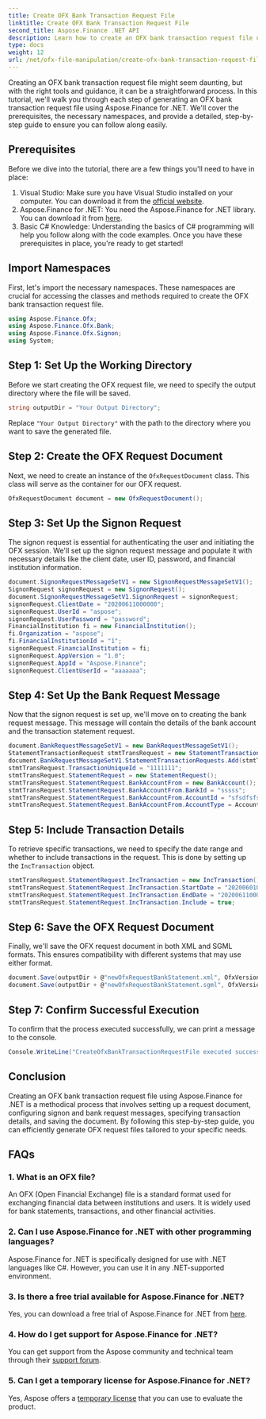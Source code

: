```yaml
---
title: Create OFX Bank Transaction Request File
linktitle: Create OFX Bank Transaction Request File
second_title: Aspose.Finance .NET API
description: Learn how to create an OFX bank transaction request file using Aspose.Finance for .NET with our detailed, step-by-step guide. #Aspose #Finance
type: docs
weight: 12
url: /net/ofx-file-manipulation/create-ofx-bank-transaction-request-file/
---
```

Creating an OFX bank transaction request file might seem daunting, but with the right tools and guidance, it can be a straightforward process. In this tutorial, we'll walk you through each step of generating an OFX bank transaction request file using Aspose.Finance for .NET. We'll cover the prerequisites, the necessary namespaces, and provide a detailed, step-by-step guide to ensure you can follow along easily.
## Prerequisites
Before we dive into the tutorial, there are a few things you'll need to have in place:
1. Visual Studio: Make sure you have Visual Studio installed on your computer. You can download it from the [official website](https://visualstudio.microsoft.com/).
2. Aspose.Finance for .NET: You need the Aspose.Finance for .NET library. You can download it from [here](https://releases.aspose.com/finance/net/).
3. Basic C# Knowledge: Understanding the basics of C# programming will help you follow along with the code examples.
Once you have these prerequisites in place, you're ready to get started!
## Import Namespaces
First, let's import the necessary namespaces. These namespaces are crucial for accessing the classes and methods required to create the OFX bank transaction request file.
```csharp
using Aspose.Finance.Ofx;
using Aspose.Finance.Ofx.Bank;
using Aspose.Finance.Ofx.Signon;
using System;
```
## Step 1: Set Up the Working Directory
Before we start creating the OFX request file, we need to specify the output directory where the file will be saved.
```csharp
string outputDir = "Your Output Directory";
```
Replace `"Your Output Directory"` with the path to the directory where you want to save the generated file.
## Step 2: Create the OFX Request Document
Next, we need to create an instance of the `OfxRequestDocument` class. This class will serve as the container for our OFX request.
```csharp
OfxRequestDocument document = new OfxRequestDocument();
```
## Step 3: Set Up the Signon Request
The signon request is essential for authenticating the user and initiating the OFX session. We'll set up the signon request message and populate it with necessary details like the client date, user ID, password, and financial institution information.
```csharp
document.SignonRequestMessageSetV1 = new SignonRequestMessageSetV1();
SignonRequest signonRequest = new SignonRequest();
document.SignonRequestMessageSetV1.SignonRequest = signonRequest;
signonRequest.ClientDate = "20200611000000";
signonRequest.UserId = "aspose";
signonRequest.UserPassword = "password";
FinancialInstitution fi = new FinancialInstitution();
fi.Organization = "aspose";
fi.FinancialInstitutionId = "1";
signonRequest.FinancialInstitution = fi;
signonRequest.AppVersion = "1.0";
signonRequest.AppId = "Aspose.Finance";
signonRequest.ClientUserId = "aaaaaaa";
```
## Step 4: Set Up the Bank Request Message
Now that the signon request is set up, we'll move on to creating the bank request message. This message will contain the details of the bank account and the transaction statement request.
```csharp
document.BankRequestMessageSetV1 = new BankRequestMessageSetV1();
StatementTransactionRequest stmtTransRequest = new StatementTransactionRequest();
document.BankRequestMessageSetV1.StatementTransactionRequests.Add(stmtTransRequest);
stmtTransRequest.TransactionUniqueId = "1111111";
stmtTransRequest.StatementRequest = new StatementRequest();
stmtTransRequest.StatementRequest.BankAccountFrom = new BankAccount();
stmtTransRequest.StatementRequest.BankAccountFrom.BankId = "sssss";
stmtTransRequest.StatementRequest.BankAccountFrom.AccountId = "sfsdfsfsdf";
stmtTransRequest.StatementRequest.BankAccountFrom.AccountType = AccountEnum.CHECKING;
```
## Step 5: Include Transaction Details
To retrieve specific transactions, we need to specify the date range and whether to include transactions in the request. This is done by setting up the `IncTransaction` object.
```csharp
stmtTransRequest.StatementRequest.IncTransaction = new IncTransaction();
stmtTransRequest.StatementRequest.IncTransaction.StartDate = "20200601000000";
stmtTransRequest.StatementRequest.IncTransaction.EndDate = "20200611000000";
stmtTransRequest.StatementRequest.IncTransaction.Include = true;
```
## Step 6: Save the OFX Request Document
Finally, we'll save the OFX request document in both XML and SGML formats. This ensures compatibility with different systems that may use either format.
```csharp
document.Save(outputDir + @"newOfxRequestBankStatement.xml", OfxVersionEnum.V2x);
document.Save(outputDir + @"newOfxRequestBankStatement.sgml", OfxVersionEnum.V1x);
```
## Step 7: Confirm Successful Execution
To confirm that the process executed successfully, we can print a message to the console.
```csharp
Console.WriteLine("CreateOfxBankTransactionRequestFile executed successfully.");
```
## Conclusion
Creating an OFX bank transaction request file using Aspose.Finance for .NET is a methodical process that involves setting up a request document, configuring signon and bank request messages, specifying transaction details, and saving the document. By following this step-by-step guide, you can efficiently generate OFX request files tailored to your specific needs.
## FAQs
### 1. What is an OFX file?
An OFX (Open Financial Exchange) file is a standard format used for exchanging financial data between institutions and users. It is widely used for bank statements, transactions, and other financial activities.
### 2. Can I use Aspose.Finance for .NET with other programming languages?
Aspose.Finance for .NET is specifically designed for use with .NET languages like C#. However, you can use it in any .NET-supported environment.
### 3. Is there a free trial available for Aspose.Finance for .NET?
Yes, you can download a free trial of Aspose.Finance for .NET from [here](https://releases.aspose.com/).
### 4. How do I get support for Aspose.Finance for .NET?
You can get support from the Aspose community and technical team through their [support forum](https://forum.aspose.com/c/finance/43).
### 5. Can I get a temporary license for Aspose.Finance for .NET?
Yes, Aspose offers a [temporary license](https://purchase.aspose.com/temporary-license/) that you can use to evaluate the product.
